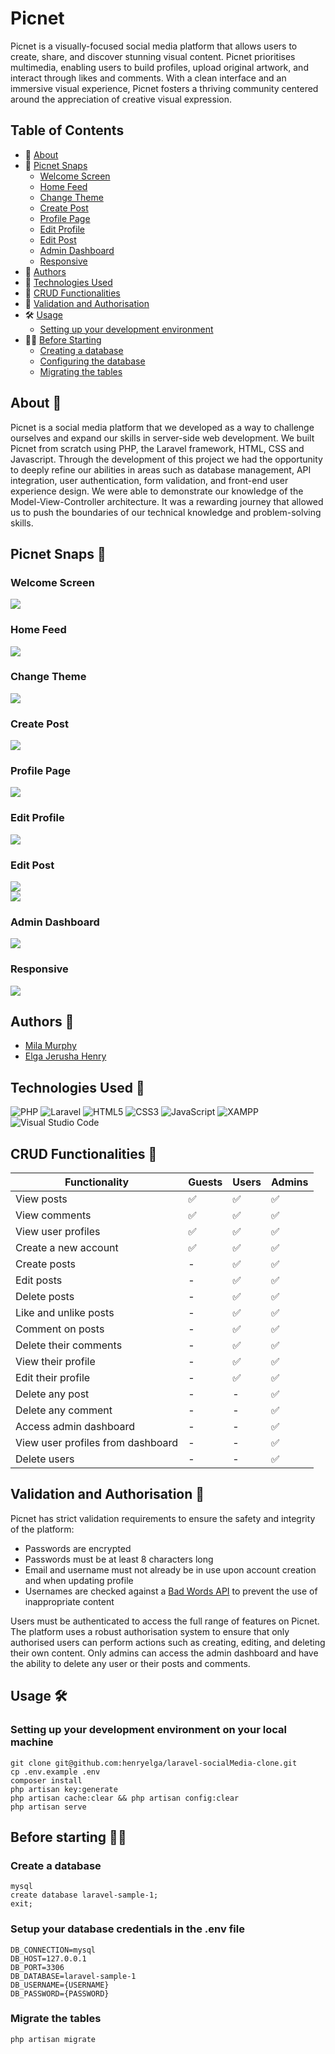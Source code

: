 # Picnet

Picnet is a visually-focused social media platform that allows users to create, share, and discover stunning visual content. Picnet prioritises multimedia, enabling users to build profiles, upload original artwork, and interact through likes and comments. With a clean interface and an immersive visual experience, Picnet fosters a thriving community centered around the appreciation of creative visual expression.



## Table of Contents
- 🔎 [About](#about-)
- 📸 [Picnet Snaps](#picnet-snaps-)
    - [Welcome Screen](#welcome-screen)
    - [Home Feed](#home-feed)
    - [Change Theme](#change-theme)
    - [Create Post](#create-post)
    - [Profile Page](#profile-page)
    - [Edit Profile](#edit-profile)
    - [Edit Post](#edit-post)
    - [Admin Dashboard](#admin-dashboard)
    - [Responsive](#responsive)
- 👥 [Authors](#authors-)
- 🚀 [Technologies Used](#technologies-used-)
- 💾 [CRUD Functionalities](#crud-functionalities-)
- 🤖 [Validation and Authorisation](#validation-and-authorisation-)
- 🛠️ [Usage](#usage-️)
    - [Setting up your development environment](#setting-up-your-development-environment-on-your-local-machine)
- 👩‍💻 [Before Starting](#before-starting-)
    - [Creating a database](#create-a-database)
    - [Configuring the database](#setup-your-database-credentials-in-the-env-file)
    - [Migrating the tables](#migrate-the-tables)

## About 🔎
Picnet is a social media platform that we developed as a way to challenge ourselves and expand our skills in server-side web development. We built Picnet from scratch using PHP, the Laravel framework, HTML, CSS and Javascript. Through the development of this project we had the opportunity to deeply refine our abilities in areas such as database management, API integration, user authentication, form validation, and front-end user experience design. We were able to demonstrate our knowledge of the Model-View-Controller architecture. It was a rewarding journey that allowed us to push the boundaries of our technical knowledge and problem-solving skills.

## Picnet Snaps 📸
### Welcome Screen
<img src="https://i.ibb.co/V3dd5mK/image.png"><br>
### Home Feed
<img src="https://i.ibb.co/j4zNy7c/image.png"><br>
### Change Theme
<img src="https://i.ibb.co/6HxTB2n/image.png"><br>
### Create Post
<img src="https://i.ibb.co/VL3DnWd/image.png"><br>
### Profile Page
<img src="https://github.com/henryelga/laravel-socialMedia-clone/assets/111306604/c61e577b-03bb-45f4-a6cb-999c63ec7254"><br>
### Edit Profile
<img src="https://github.com/henryelga/laravel-socialMedia-clone/assets/111306604/accf9a0e-4754-4563-b6b0-a8576347a2b1"><br>
### Edit Post
<img src="https://github.com/henryelga/laravel-socialMedia-clone/assets/111306604/17f8dd82-e578-4d89-84a5-aadfff599947"><br>
<img src="https://github.com/henryelga/laravel-socialMedia-clone/assets/111306604/47a26c3c-5ee7-4ffd-8bc2-a0e130478a58"><br>
### Admin Dashboard
<img src="https://github.com/henryelga/laravel-socialMedia-clone/assets/111306604/6eac6edd-c69f-4d1f-b0f4-dc072af334ca"><br>
### Responsive
<img src="https://i.ibb.co/LhjcKXf/app.png"><br>


## Authors 👥
- [Mila Murphy](https://github.com/milamurphy)
- [Elga Jerusha Henry](https://github.com/henryelga)

## Technologies Used 🚀
![PHP](https://img.shields.io/badge/php-%23777BB4.svg?style=for-the-badge&logo=php&logoColor=white)
![Laravel](https://img.shields.io/badge/laravel-%23FF2D20.svg?style=for-the-badge&logo=laravel&logoColor=white) 
![HTML5](https://img.shields.io/badge/html5-%23E34F26.svg?style=for-the-badge&logo=html5&logoColor=white)
![CSS3](https://img.shields.io/badge/css3-%231572B6.svg?style=for-the-badge&logo=css3&logoColor=white)
![JavaScript](https://img.shields.io/badge/javascript-%23323330.svg?style=for-the-badge&logo=javascript&logoColor=%23F7DF1E)
![XAMPP](https://img.shields.io/badge/Xampp-F37623?style=for-the-badge&logo=xampp&logoColor=white)
![Visual Studio Code](https://img.shields.io/badge/Visual%20Studio%20Code-0078d7.svg?style=for-the-badge&logo=visual-studio-code&logoColor=white)

## CRUD Functionalities 💾

| Functionality | Guests | Users | Admins |
| --- | --- | --- | --- |
| View posts | ✅ | ✅ | ✅ |
| View comments | ✅ | ✅ | ✅ |
| View user profiles | ✅ | ✅ | ✅ |
| Create a new account | ✅ | ✅ | ✅ |
| Create posts | - | ✅ | ✅ |
| Edit posts | - | ✅ | ✅ |
| Delete posts | - | ✅ | ✅ |
| Like and unlike posts | - | ✅ | ✅ |
| Comment on posts | - | ✅ | ✅ |
| Delete their comments | - | ✅ | ✅ |
| View their profile | - | ✅ | ✅ |
| Edit their profile | - | ✅ | ✅ |
| Delete any post | - | - | ✅ |
| Delete any comment | - | - | ✅ |
| Access admin dashboard | - | - | ✅ |
| View user profiles from dashboard | - | - | ✅ |
| Delete users | - | - | ✅ |

## Validation and Authorisation 🤖
Picnet has strict validation requirements to ensure the safety and integrity of the platform:
- Passwords are encrypted
- Passwords must be at least 8 characters long
- Email and username must not already be in use upon account creation and when updating profile
- Usernames are checked against a [Bad Words API](https://rapidapi.com/neutrinoapi/api/bad-word-filter/) to prevent the use of inappropriate content
  
Users must be authenticated to access the full range of features on Picnet. The platform uses a robust authorisation system to ensure that only authorised users can perform actions such as creating, editing, and deleting their own content. Only admins can access the admin dashboard and have the ability to delete any user or their posts and comments.

## Usage 🛠️<br>
### Setting up your development environment on your local machine
```
git clone git@github.com:henryelga/laravel-socialMedia-clone.git
cp .env.example .env
composer install
php artisan key:generate
php artisan cache:clear && php artisan config:clear
php artisan serve
```

## Before starting 👩‍💻<br>
### Create a database
```
mysql
create database laravel-sample-1;
exit;
```

### Setup your database credentials in the .env file
```
DB_CONNECTION=mysql
DB_HOST=127.0.0.1
DB_PORT=3306
DB_DATABASE=laravel-sample-1
DB_USERNAME={USERNAME}
DB_PASSWORD={PASSWORD}
```

### Migrate the tables
```
php artisan migrate
```
